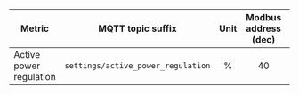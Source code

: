 |Metric|MQTT topic suffix|Unit|Modbus address (dec)| Modbus address (hex)|Data type|Scale factor|
|---|---|:-:|:-:|:-:|:-:|:-:|
|Active power regulation|`settings/active_power_regulation`|%|40|28|U_WORD|0.1|
